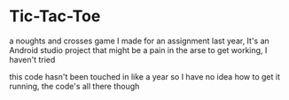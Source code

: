 # Tic-Tac-Toe
a noughts and crosses game I made for an assignment last year, It's an Android studio project that might be a pain in the arse to get working, I haven't tried

this code hasn't been touched in like a year so I have no idea how to get it running, the code's all there though 
